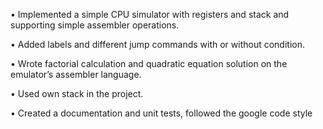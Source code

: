 • Implemented a simple CPU simulator with registers and stack and supporting
simple assembler operations.

• Added labels and different jump commands with or without condition.

• Wrote factorial calculation and quadratic equation solution on the emulator’s assembler language.

• Used own stack in the project.

• Created a documentation and unit tests, followed the google code style
